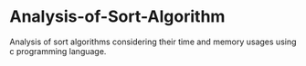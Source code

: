 # Analysis-of-Sort-Algorithm
Analysis of sort algorithms considering their time and memory usages using c programming language.
